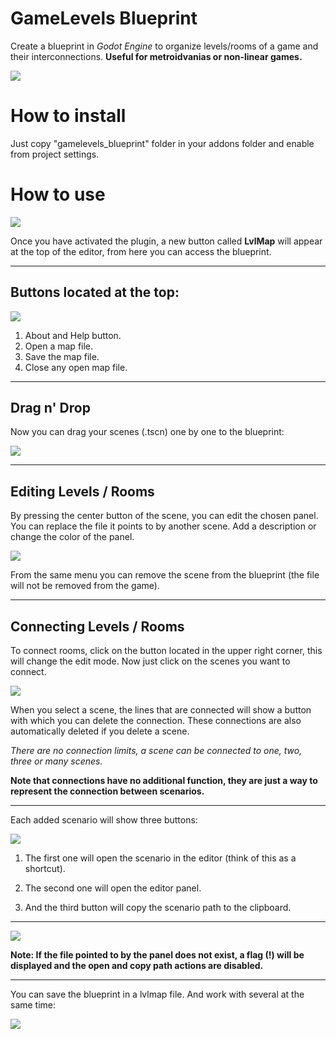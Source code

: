 # GameLevels Blueprint
Create a blueprint in *Godot Engine* to organize levels/rooms of a game and their interconnections. **Useful for metroidvanias or non-linear games.**

![](static/example.png)

# How to install
Just copy "gamelevels_blueprint" folder in your addons folder and enable from project settings.

# How to use

![](https://github.com/dannygaray60/godot-gamelevels-blueprint/blob/main/static/editor%20modes.png)

Once you have activated the plugin, a new button called **LvlMap** will appear at the top of the editor, from here you can access the blueprint.

***

## Buttons located at the top:

![](https://github.com/dannygaray60/godot-gamelevels-blueprint/blob/main/static/topbar%20actions.png)

1. About and Help button.
2. Open a map file.
3. Save the map file.
4. Close any open map file.

***

## Drag n' Drop

Now you can drag your scenes (.tscn) one by one to the blueprint:

![](https://raw.githubusercontent.com/dannygaray60/godot-gamelevels-blueprint/main/static/drag%20n%20drop.gif)

***

## Editing Levels / Rooms

By pressing the center button of the scene, you can edit the chosen panel. You can replace the file it points to by another scene. Add a description or change the color of the panel.

![](https://github.com/dannygaray60/godot-gamelevels-blueprint/blob/main/static/edit%20added%20room.gif)

From the same menu you can remove the scene from the blueprint (the file will not be removed from the game).

***

## Connecting Levels / Rooms

To connect rooms, click on the button located in the upper right corner, this will change the edit mode. Now just click on the scenes you want to connect.

![](https://github.com/dannygaray60/godot-gamelevels-blueprint/blob/main/static/edit%20connections.gif)

When you select a scene, the lines that are connected will show a button with which you can delete the connection. These connections are also automatically deleted if you delete a scene.

*There are no connection limits, a scene can be connected to one, two, three or many scenes.*

**Note that connections have no additional function, they are just a way to represent the connection between scenarios.**

***

Each added scenario will show three buttons:

![](https://github.com/dannygaray60/godot-gamelevels-blueprint/blob/main/static/scenario%20actions.png)

1. The first one will open the scenario in the editor (think of this as a shortcut). 

2. The second one will open the editor panel.

3. And the third button will copy the scenario path to the clipboard.

***

![](https://github.com/dannygaray60/godot-gamelevels-blueprint/blob/main/static/scenario%20not%20exists.png)

**Note: If the file pointed to by the panel does not exist, a flag (!) will be displayed and the open and copy path actions are disabled.**

***

You can save the blueprint in a lvlmap file. And work with several at the same time:

![](https://github.com/dannygaray60/godot-gamelevels-blueprint/blob/main/static/save%20map.png)
